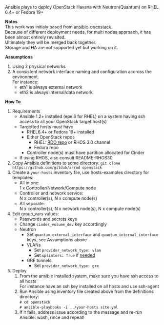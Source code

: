 Ansible plays to deploy OpenStack Havana with Neutron(Quantum) on RHEL 6.4+ or Fedora 19+

**Notes**  
This work was initialy based from [ansible-openstack](https://github.com/ansible/ansible-redhat-openstack).  
Because of different deployment needs, for multi nodes approach, it has been almost entirely revisited.  
Ultimately they will be merged back together.  
Storage and HA are not supported yet but working on it.

**Assumptions** 
  1. Using 2 physical networks
  2. A consistent network interface naming and configuration accross the environment.  
     For instance:
     * eth1 is always external network 
     * eth2 is always internal/data network 

**How To**  
  1.  Requirements
      * Ansible 1.2+ installed (epel6 for RHEL) on a system having ssh access to all your OpenStack target host(s)
      * Targetted hosts must have
        * RHEL6.4+ or Fedora 19+ installed
        * Either OpenStack repos
          * RHEL: [RDO repo](repos.fedorapeople.org/repos/openstack/) or RHOS 3.0 channel
          * Fedora repo
        * Controller node(s) must have partition allocated for Cinder
      * If using RHOS, also consult README-RHOS30
  2. Copy Ansible definitions to some directory:
     `git clone https://github.com/gildub/arrod openstack`
  3. Create a `your-hosts` inventory file, use hosts-examples directory for templates:
     * All in one:  
       1 x Controller/Network/Compute node 
     * Controller and network service:  
       N x controller(s), N x compute node(s)
     * All separate:  
       N x controller(s), N x network node(s), N x compute node(s)
  4. Edit group_vars values:
     * Passwords and secrets keys
     * Change `cinder_volume_dev` key accordingly
     * Neutron
       * Set `quantum_external_interface` and `quantum_internal_interface` keys, see Assumptions above
       * VLANs
         * Set `provider_network_type: vlan`
         * Set `splinters: True` if [needed](https://access.redhat.com/site/articles/289823)
       * GRE tunnels
         * Set `provider_network_type: gre`
  5. Deploy
     1. From the ansible installed system, make sure you have ssh access to all hosts  
        For instance have an ssh key installed on all hosts and use ssh-agent
     2. Run Ansible using inventory file created above from the definitions directory:  
        `# cd openstack`  
        `# ansible-playbooks -i ../your-hosts site.yml`
     3. If it fails, address issue according to the message and re-run Ansible: wash, rince and repeat!


